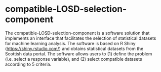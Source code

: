 # compatible-LOSD-selection-component
The compatible-LOSD-selection-component is a software solution that implements an interface that facilitates the selection of statistical datasets for machine learning analysis. The software is based on R Shiny (https://shiny.rstudio.com/) and obtains statistical datasets from the Scottish data portal. The software allows users to (1) define the problem (i.e. select a response variable), and (2) select compatible datasets according to 5 criteria.
